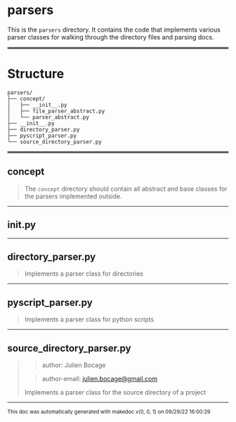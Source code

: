 # parsers

This is the `parsers` directory. It contains the code that implements various parser
classes for walking through the directory files and parsing docs.
<hr style="border:2px solid gray"> </hr>

# Structure

```
parsers/
├── concept/
│   ├── __init__.py
│   ├── file_parser_abstract.py
│   └── parser_abstract.py
├── __init__.py
├── directory_parser.py
├── pyscript_parser.py
└── source_directory_parser.py
```
<hr style="border:2px solid gray"> </hr>

## concept
>
>The `concept` directory should contain all abstract and base classes for the parsers
>implemented outside.

---

## __init__.py
>

---

## directory_parser.py
>Implements a parser class for directories

---

## pyscript_parser.py
>Implements a parser class for python scripts

---

## source_directory_parser.py
>> author: Julien Bocage
>
>> author-email: julien.bocage@gmail.com
>
>
>
>Implements a parser class for the source directory of a project

---





<sub>This doc was automatically generated with makedoc v(0, 0, 1) on  09/29/22 16:00:29 